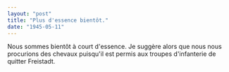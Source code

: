 ```yaml
---
layout: "post"
title: "Plus d'essence bientôt."
date: "1945-05-11"
---
```


Nous sommes bientôt à court d'essence. Je suggère alors que nous nous procurions des chevaux puisqu'il est permis aux troupes d'infanterie de quitter Freistadt.


<div class="histoire"></div>

<div class="commentaire"></div>
